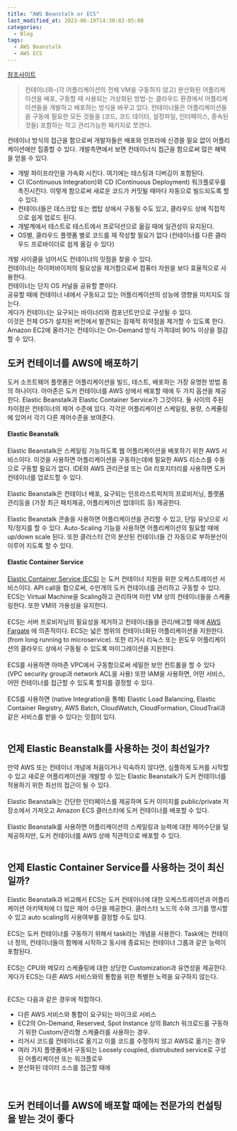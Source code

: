 ```yaml
---
title: "AWS Beanstalk or ECS"
last_modified_at: 2023-06-19T14:30:02-05:00
categories:
  - Blog
tags:
  - AWS Beanstalk
  - AWS ECS
---
```


[참조사이트](https://www.missioncloud.com/blog/resource-docker-containers-on-aws-use-elastic-beanstalk-or-elastic-container-services)

> 컨테이너화-(각 어플리케이션의 전체 VM을 구동하지 않고) 분산화된 어플리케이션을 배포, 구동할 때 사용되는 가상화된 방법-는 클라우드 환경에서 어플리케이션들을 개발하고 배포하는 방식을 바꾸고 있다.
> 컨테이너들은 어플리케이션들을 구동에 필요한 모든 것들을 (코드, 코드 데이타, 설정파일, 인터페이스, 종속된 것들) 포함하는 작고 관리가능한 패키지로 쪼갠다.

컨테이너 방식의 접근을 함으로써 개발자들은  배포와 인프라에 신경쓸 필요 없이 어플리케이션에만 집중할 수 있다. 개발측면에서 보면 컨테이너식 접근을 함으로써 많은 혜택을 얻을 수 있다.  
- 개발 파이프라인을 가속화 시킨다. 여기에는 테스팅과 디버깅이 포함된다.
- CI (Continuous Integration)와 CD (Continuous Deployment) 워크플로우를 촉진시킨다. 이렇게 함으로써 새로운 코드가 커밋될 때마다 자동으로 빌드되도록 할 수 있다. 
- 컨테이너들은 데스크탑 또는 랩탑 상에서 구동될 수도 있고, 클라우드 상에 직접적으로 쉽게 업로드 된다.
- 개발계에서 테스트로 테스트에서 프로덕션으로 옮길 때에 일관성이 유지된다.
- OS별, 클라우드 플랫폼 별로 코드를 재 작성할 필요가 없다 (컨테이너를 다른 클라우드 프로바이더로 쉽게 옮길 수 있다)

개발 사이클을 넘어서도 컨테이너의 잇점을 찾을 수 있다.  
컨테이너는 하이퍼바이저의 필요성을 제거함으로써 컴퓨터 자원을 보다 효율적으로 사용한다.  
컨테이너는 단지 OS 커널을 공유할 뿐이다.  
공유할 때에 컨테이너 내에서 구동되고 있는 어플리케이션의 성능에 영향을 미치지도 않는다.  
게다가 컨테이너는 요구되는 바이너리와 컴포넌트만으로 구성될 수 있다.  
이것은 전체 OS가 설치된 버전에서 발견되는 잠재적 취약점을 제거할 수 있도록 한다.  
Amazon EC2에 올라가는 컨테이너는 On-Demand 방식 가격대비 90% 이상을 절감할 수 있다.  

## 도커 컨테이너를 AWS에 배포하기  
도커 소프트웨어 플랫폼은 어플리케이션을 빌드, 테스트, 배포하는 가장 유명한 방법 중의 하나이다. 아마존은 도커 컨테이너를 AWS 상에서 배포할 때에 두 가지 옵션을 제공한다. Elastic Beanstalk과 Elastic Container Service가 그것이다. 둘 사이의 주된 차이점은 컨테이너의 제어 수준에 있다. 각각은 어플리케이션 스케일링, 용량, 스케쥴링에 있어서 각기 다른 제어수준을 보여준다.  

#### Elastic Beanstalk  
Elastic Beanstalk은 스케일링 가능하도록 웹 어플리케이션을 배포하기 위한 AWS 서비스이다. 이것을 사용하면 어플리케이션을 구동하는데에 필요한 AWS 리소스를 수동으로 구동할 필요가 없다. IDE와 AWS 관리콘설 또는 Git 리포지터리를 사용하면 도커 컨테이너를 업로드할 수 있다.  
<br/>
Elastic Beanstalk은 컨테이너 배포, 요구되는 인프라스트럭처의 프로비저닝, 플랫폼 관리등을 (가장 최근 패치제공, 어플리케이션 업데이트 등) 제공한다.  
<br/>
Elastic Beanstalk 콘솔을 사용하면 어플리케이션을 관리할 수 있고, 단일 유닛으로 시작/정지를 할 수 있다. Auto-Scaling 기능을 사용하면 어플리케이션의 필요할 때에 up/down scale 된다. 또한 클러스터 간의 분산된 컨테이너들 간 자동으로 부하분산이 이루어 지도록 할 수 있다.  

#### Elastic Container Service 
[Elastic Container Service (ECS)](https://aws.amazon.com/ko/ecs/) 는 도커 컨테이너 지원을 위한 오케스트레이션 서비스이다. API call을 함으로써, 수만개의 도커 컨테이너를 관리하고 구동할 수 있다. ECS는 Virtual Machine을 Scaling하고 관리하며 이런 VM 상의 컨테이너들을 스케쥴링한다. 또한 VM의 가용성을 유지한다.  
<br/>
ECS는 서버 프로비저닝의 필요성을 제거하고 컨테이너들을 관리/배고할 때에 [AWS Fargate](https://aws.amazon.com/ko/fargate/) 에 의존적이다. ECS는 넓은 범위의 컨테이너화된 어플리케이션을 지원한다. (from long running to microservice). 또한 리거시 리눅스 또는 윈도우 어플리케이션의 클라우드 상에서 구동될 수 있도록 마이그레이션을 지원한다.  
<br/>
ECS를 사용하면 아마존 VPC에서 구동함으로써 세밀한 보안 컨트롤을 할 수 있다 (VPC security group과 network ACL을 사용) 또한 IAM을 사용하면, 어떤 서비스, 어떤 컨테이너를 접근할 수 있도록 할지를 결정할 수 있다.  
<br/>
ECS를 사용하면 (native Integration을 통해) Elastic Load Balancing, Elastic Container Registry, AWS Batch, CloudWatch, CloudFormation, CloudTrail과 같은 서비스를 받을 수 있다는 잇점이 있다.  
<br/>

## 언제 Elastic Beanstalk를 사용하는 것이 최선일가? 
만약 AWS 또는 컨테이너 개념에 처음이거나 익숙하지 않다면, 심플하게 도커를 시작할 수 있고 새로운 어플리케이션을 개발할 수 있는 Elastic Beanstalk가 도커 컨테이너를 적용하기 위한 최선의 접근이 될 수 있다.  
<br/>
Elastic Beanstalk는 간단한 인터페이스를 제공하며 도커 이미지를 public/private 저장소에서 가져오고 Amazon ECS 클러스터에 도커 컨테이너를 배포할 수 있다.  
<br/>
Elastic Beanstalk를 사용하면 어플리케이션의 스케일링과 능력에 대한 제어수단을 덜 제공하지만, 도커 컨테이너를 AWS 상에 직관적으로 배포할 수 있다.  
<br/>

## 언제 Elastic Container Service를 사용하는 것이 최신일까?  
Elastic Beanstalk과 비교해서 ECS는 도커 컨테이너에 대한 오케스트레이션과 어플리케이션 아키텍처에 더 많은 제어 수단을 제공한다.  클러스터 노드의 수와 크기를 명시할 수 있고 auto scaling의 사용여부를 결정할 수도 있다.  
<br/>
ECS는 도커 컨테이너를 구동하기 위해서 task라는 개념을 사용한다. Task에는 컨테이너 정의, 컨테이너들이 함께에 시작하고 동시에 종료되는 컨테이너 그룹과 같은 능력이 포함된다.  
<br/>
ECS는 CPU와 메모리 스케쥴링에 대한 상당한 Customization과 유연성을 제공한다. 게다가 ECS는 다른 AWS 서비스와의 통합을 위한 특별한 노력을 요구하지 않는다.  
<br/>

ECS는 다음과 같은 경우에 적합하다.  
- 다른 AWS 서비스와 통합이 요구되는 마이크로 서비스
- EC2의 On-Demand, Reserved, Spot Instance 상의 Batch 워크로드를 구동하기 위한 Custom/관리형 스케쥴러를 사용하는 경우.
- 리거시 코드를 컨테이너로 옮기고 이를 코드를 수정하지 않고 AWS로 옮기는 경우
- 여러 가지 플랫폼에서 구동되는 Loosely coupled, distrubuted service로 구성된 어플리케이션 또는 워크플로우
- 분산화된 데이터 소스를 접근할 때에  
<br/>

## 도커 컨테이너를 AWS에 배포할 때에는 전문가의 컨설팅을 받는 것이 좋다  


